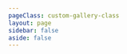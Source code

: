 ```yaml
---
pageClass: custom-gallery-class
layout: page
sidebar: false
aside: false
---
```


<script setup>
import { ref } from 'vue'
const data = ref({
    title: 'Python房产信息采集和可视化分析',
    desc: 
    `
项目旨在为购房数据提供简明的多维度房产信息分析，为购房者提供科学准确的数据支持。使用 Python 网络爬虫技术和 Scrapy 异步处理框架，采集并存储了特定区域的房产信息，通过 Pandas 数据分析库进行数据清洗和格式转换，最终利用 Flask和 ECharts 进行数据可视化展示。
    `,
    imgs: [
        '/gallery/python-house-spider/运行结果 (1).png',
        '/gallery/python-house-spider/运行结果 (5).png',
        '/gallery/python-house-spider/Flask Web前端可视化流程图.png',
        ]
} )
</script>

<Gallery :data="data" />
